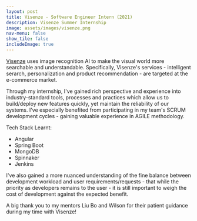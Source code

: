 ```yaml
---
layout: post
title: Visenze - Software Engineer Intern (2021)
description: Visenze Summer Internship
image: assets/images/visenze.png
nav-menu: false
show_tile: false
includeImage: true
---
```


[Visenze](www.visenze.com) uses image recognition AI to make the visual world more searchable and understandable. Specifically, Visenze's services - intelligent serarch, personalization and product recommendation - are targeted at the e-commerce market. 

Through my internship, I've gained rich perspective and experience into industry-standard tools, processes and practices which allow us to build/deploy new features quickly, yet maintain the reliability of our systems. I've especially benefited from participating in my team's SCRUM development cycles - gaining valuable experience in AGILE methodology.

Tech Stack Learnt: 
* Angular
* Spring Boot
* MongoDB
* Spinnaker
* Jenkins

I've also gained a more nuanced understanding of the fine balance between development workload and user requirements/requests - that while the priority as developers remains to the user - it is still important to weigh the cost of development against the expected benefit. 

A big thank you to my mentors Liu Bo and Wilson for their patient guidance during my time with Visenze! 

